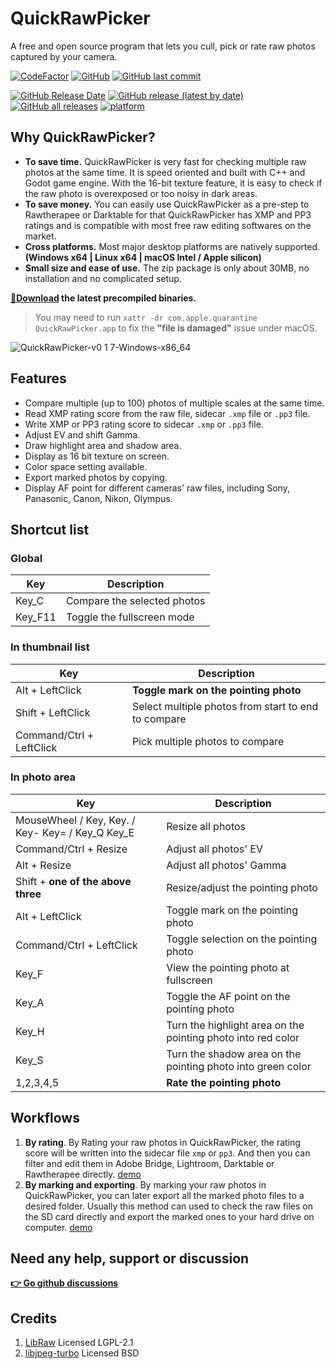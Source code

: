 # QuickRawPicker
A free and open source program that lets you cull, pick or rate raw photos captured by your camera.

[![CodeFactor](https://www.codefactor.io/repository/github/qdwang/quickrawpicker/badge)](https://www.codefactor.io/repository/github/qdwang/quickrawpicker)
[![GitHub](https://img.shields.io/badge/license-LGPL--2.1-yellow)](./LICENSE)
[![GitHub last commit](https://img.shields.io/github/last-commit/qdwang/QuickRawPicker)](#)

[![GitHub Release Date](https://img.shields.io/github/release-date/qdwang/QuickRawPicker)](https://github.com/qdwang/QuickRawPicker/releases)
[![GitHub release (latest by date)](https://img.shields.io/github/v/release/qdwang/QuickRawPicker)](https://github.com/qdwang/QuickRawPicker/releases)
[![GitHub all releases](https://img.shields.io/github/downloads/qdwang/QuickRawPicker/total)](https://github.com/qdwang/QuickRawPicker/releases)
[![platform](https://img.shields.io/badge/platform-win64%20%2F%20linux64%20%2F%20macOS%20universal-green)](#)


## Why QuickRawPicker?
* **To save time.** QuickRawPicker is very fast for checking multiple raw photos at the same time. It is speed oriented and built with C++ and Godot game engine. With the 16-bit texture feature, it is easy to check if the raw photo is overexposed or too noisy in dark areas.
* **To save money.** You can easily use QuickRawPicker as a pre-step to Rawtherapee or Darktable for that QuickRawPicker has XMP and PP3 ratings and is compatible with most free raw editing softwares on the market.
* **Cross platforms.** Most major desktop platforms are natively supported. **(Windows x64 | Linux x64 | macOS Intel / Apple silicon)**
* **Small size and ease of use.** The zip package is only about 30MB, no installation and no complicated setup.

**[🔽Download](https://github.com/qdwang/QuickRawPicker/releases/latest) the latest precompiled binaries.**
> You may need to run `xattr -dr com.apple.quarantine QuickRawPicker.app` to fix the **"file is damaged"** issue under macOS.

![QuickRawPicker-v0 1 7-Windows-x86_64](https://user-images.githubusercontent.com/403616/126796723-4b8fa0f6-8e29-429c-9dbc-6b59e4883d56.jpg)

## Features
* Compare multiple (up to 100) photos of multiple scales at the same time.
* Read XMP rating score from the raw file, sidecar `.xmp` file or `.pp3` file.
* Write XMP or PP3 rating score to sidecar `.xmp` or `.pp3` file.
* Adjust EV and shift Gamma.
* Draw highlight area and shadow area.
* Display as 16 bit texture on screen.
* Color space setting available.
* Export marked photos by copying.
* Display AF point for different cameras' raw files, including Sony, Panasonic, Canon, Nikon, Olympus.

## Shortcut list

### Global
|Key|Description|
|---|-----------|
|Key_C|Compare the selected photos|
|Key_F11|Toggle the fullscreen mode|

### In thumbnail list
|Key|Description|
|---|-----------|
|Alt + LeftClick|**Toggle mark on the pointing photo**|
|Shift + LeftClick|Select multiple photos from start to end to compare|
|Command/Ctrl + LeftClick|Pick multiple photos to compare|

### In photo area
|Key|Description|
|---|-----------|
|MouseWheel / Key, Key. / Key- Key= / Key_Q Key_E|Resize all photos|
|Command/Ctrl + Resize|Adjust all photos' EV|
|Alt + Resize|Adjust all photos' Gamma|
|Shift + **one of the above three**|Resize/adjust the pointing photo|
|Alt + LeftClick|Toggle mark on the pointing photo|
|Command/Ctrl + LeftClick|Toggle selection on the pointing photo|
|Key_F|View the pointing photo at fullscreen|
|Key_A|Toggle the AF point on the pointing photo|
|Key_H|Turn the highlight area on the pointing photo into red color|
|Key_S|Turn the shadow area on the pointing photo into green color|
|1,2,3,4,5|**Rate the pointing photo**|

## Workflows
1. **By rating**. By Rating your raw photos in QuickRawPicker, the rating score will be written into the sidecar file `xmp` or `pp3`. And then you can filter and edit them in Adobe Bridge, Lightroom, Darktable or Rawtherapee directly. [demo](https://github.com/qdwang/QuickRawPicker/discussions/4)
2. **By marking and exporting**. By marking your raw photos in QuickRawPicker, you can later export all the marked photo files to a desired folder. Usually this method can used to check the raw files on the SD card directly and export the marked ones to your hard drive on computer. [demo](https://github.com/qdwang/QuickRawPicker/discussions/2)

## Need any help, support or discussion
**[👉 Go github discussions](https://github.com/qdwang/QuickRawPicker/discussions)**

## Credits
1. [LibRaw](https://github.com/LibRaw/LibRaw) Licensed LGPL-2.1
2. [libjpeg-turbo](https://libjpeg-turbo.org/) Licensed BSD
